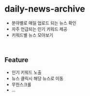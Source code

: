 
# daily-news-archive
- 분야별로 매일 업로드 되는 뉴스 확인
- 자주 언급되는 인기 키워드 제공
- 키워드별 뉴스 모아보기

</br>

## Feature
- 인기 키워드 노출
- 뉴스 클릭시 해당 뉴스로 이동
- 무한스크롤
- ...

</br>